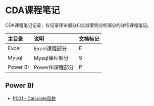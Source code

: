 # CDA课程笔记

CDA课程笔记记录，仅记录理论部分和实战案例分析部分的详细课程笔记。

| 主目录 | 说明 | 文档标记 |
| :--- | :--- | :--- |
| Excel | Excel课程部分 | E |
| Mysql | Mysql课程部分 | S |
| Power BI | PowerBI课程部分 | P |

## Power BI

* [P001 - Calculate函数](/uniform-documentation/cda/power-bi/p001-calculatehan-shu.md)



